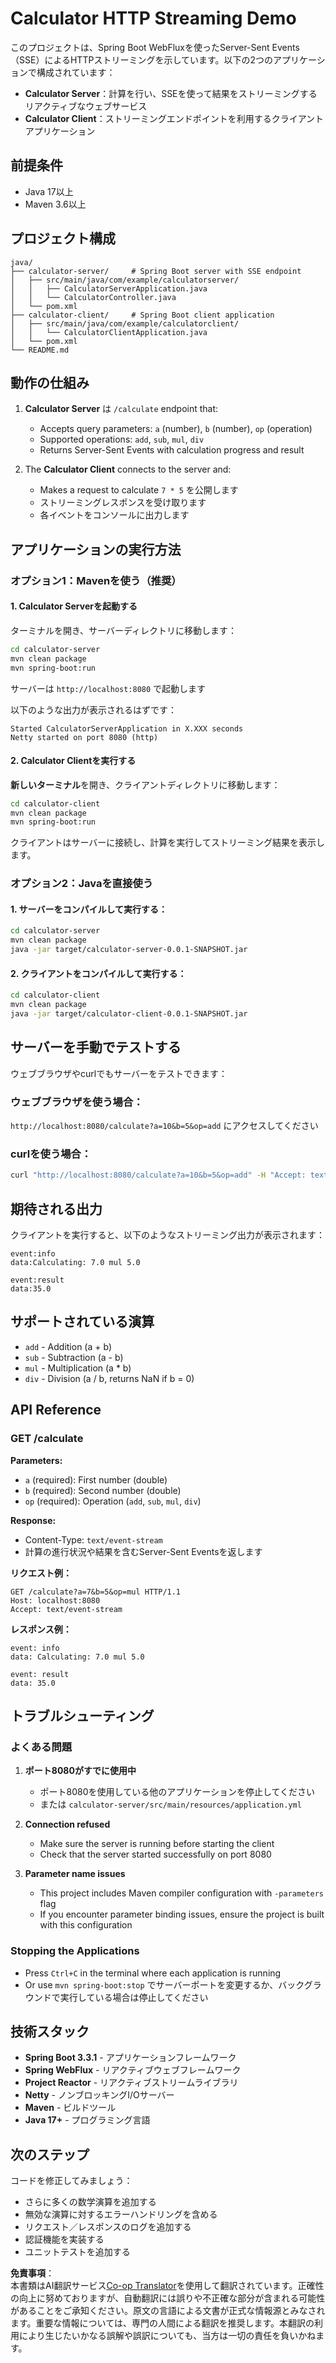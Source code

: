 <!--
CO_OP_TRANSLATOR_METADATA:
{
  "original_hash": "acd4010e430da00946a154f62847a169",
  "translation_date": "2025-06-18T09:44:48+00:00",
  "source_file": "03-GettingStarted/06-http-streaming/solution/java/README.md",
  "language_code": "ja"
}
-->
# Calculator HTTP Streaming Demo

このプロジェクトは、Spring Boot WebFluxを使ったServer-Sent Events（SSE）によるHTTPストリーミングを示しています。以下の2つのアプリケーションで構成されています：

- **Calculator Server**：計算を行い、SSEを使って結果をストリーミングするリアクティブなウェブサービス
- **Calculator Client**：ストリーミングエンドポイントを利用するクライアントアプリケーション

## 前提条件

- Java 17以上
- Maven 3.6以上

## プロジェクト構成

```
java/
├── calculator-server/     # Spring Boot server with SSE endpoint
│   ├── src/main/java/com/example/calculatorserver/
│   │   ├── CalculatorServerApplication.java
│   │   └── CalculatorController.java
│   └── pom.xml
├── calculator-client/     # Spring Boot client application
│   ├── src/main/java/com/example/calculatorclient/
│   │   └── CalculatorClientApplication.java
│   └── pom.xml
└── README.md
```

## 動作の仕組み

1. **Calculator Server** は `/calculate` endpoint that:
   - Accepts query parameters: `a` (number), `b` (number), `op` (operation)
   - Supported operations: `add`, `sub`, `mul`, `div`
   - Returns Server-Sent Events with calculation progress and result

2. The **Calculator Client** connects to the server and:
   - Makes a request to calculate `7 * 5` を公開します
   - ストリーミングレスポンスを受け取ります
   - 各イベントをコンソールに出力します

## アプリケーションの実行方法

### オプション1：Mavenを使う（推奨）

#### 1. Calculator Serverを起動する

ターミナルを開き、サーバーディレクトリに移動します：

```bash
cd calculator-server
mvn clean package
mvn spring-boot:run
```

サーバーは `http://localhost:8080` で起動します

以下のような出力が表示されるはずです：
```
Started CalculatorServerApplication in X.XXX seconds
Netty started on port 8080 (http)
```

#### 2. Calculator Clientを実行する

**新しいターミナル**を開き、クライアントディレクトリに移動します：

```bash
cd calculator-client
mvn clean package
mvn spring-boot:run
```

クライアントはサーバーに接続し、計算を実行してストリーミング結果を表示します。

### オプション2：Javaを直接使う

#### 1. サーバーをコンパイルして実行する：

```bash
cd calculator-server
mvn clean package
java -jar target/calculator-server-0.0.1-SNAPSHOT.jar
```

#### 2. クライアントをコンパイルして実行する：

```bash
cd calculator-client
mvn clean package
java -jar target/calculator-client-0.0.1-SNAPSHOT.jar
```

## サーバーを手動でテストする

ウェブブラウザやcurlでもサーバーをテストできます：

### ウェブブラウザを使う場合：
`http://localhost:8080/calculate?a=10&b=5&op=add` にアクセスしてください

### curlを使う場合：
```bash
curl "http://localhost:8080/calculate?a=10&b=5&op=add" -H "Accept: text/event-stream"
```

## 期待される出力

クライアントを実行すると、以下のようなストリーミング出力が表示されます：

```
event:info
data:Calculating: 7.0 mul 5.0

event:result
data:35.0
```

## サポートされている演算

- `add` - Addition (a + b)
- `sub` - Subtraction (a - b)
- `mul` - Multiplication (a * b)
- `div` - Division (a / b, returns NaN if b = 0)

## API Reference

### GET /calculate

**Parameters:**
- `a` (required): First number (double)
- `b` (required): Second number (double)
- `op` (required): Operation (`add`, `sub`, `mul`, `div`)

**Response:**
- Content-Type: `text/event-stream`
- 計算の進行状況や結果を含むServer-Sent Eventsを返します

**リクエスト例：**
```
GET /calculate?a=7&b=5&op=mul HTTP/1.1
Host: localhost:8080
Accept: text/event-stream
```

**レスポンス例：**
```
event: info
data: Calculating: 7.0 mul 5.0

event: result
data: 35.0
```

## トラブルシューティング

### よくある問題

1. **ポート8080がすでに使用中**
   - ポート8080を使用している他のアプリケーションを停止してください
   - または `calculator-server/src/main/resources/application.yml`

2. **Connection refused**
   - Make sure the server is running before starting the client
   - Check that the server started successfully on port 8080

3. **Parameter name issues**
   - This project includes Maven compiler configuration with `-parameters` flag
   - If you encounter parameter binding issues, ensure the project is built with this configuration

### Stopping the Applications

- Press `Ctrl+C` in the terminal where each application is running
- Or use `mvn spring-boot:stop` でサーバーポートを変更するか、バックグラウンドで実行している場合は停止してください

## 技術スタック

- **Spring Boot 3.3.1** - アプリケーションフレームワーク
- **Spring WebFlux** - リアクティブウェブフレームワーク
- **Project Reactor** - リアクティブストリームライブラリ
- **Netty** - ノンブロッキングI/Oサーバー
- **Maven** - ビルドツール
- **Java 17+** - プログラミング言語

## 次のステップ

コードを修正してみましょう：
- さらに多くの数学演算を追加する
- 無効な演算に対するエラーハンドリングを含める
- リクエスト／レスポンスのログを追加する
- 認証機能を実装する
- ユニットテストを追加する

**免責事項**：  
本書類はAI翻訳サービス[Co-op Translator](https://github.com/Azure/co-op-translator)を使用して翻訳されています。正確性の向上に努めておりますが、自動翻訳には誤りや不正確な部分が含まれる可能性があることをご承知ください。原文の言語による文書が正式な情報源とみなされます。重要な情報については、専門の人間による翻訳を推奨します。本翻訳の利用により生じたいかなる誤解や誤訳についても、当方は一切の責任を負いかねます。